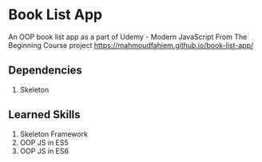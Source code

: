# Book List App
An OOP book list app as a part of Udemy - Modern JavaScript From The Beginning Course project https://mahmoudfahiem.github.io/book-list-app/

## Dependencies
1. Skeleton

## Learned Skills
1. Skeleton Framework
2. OOP JS in ES5
3. OOP JS in ES6
